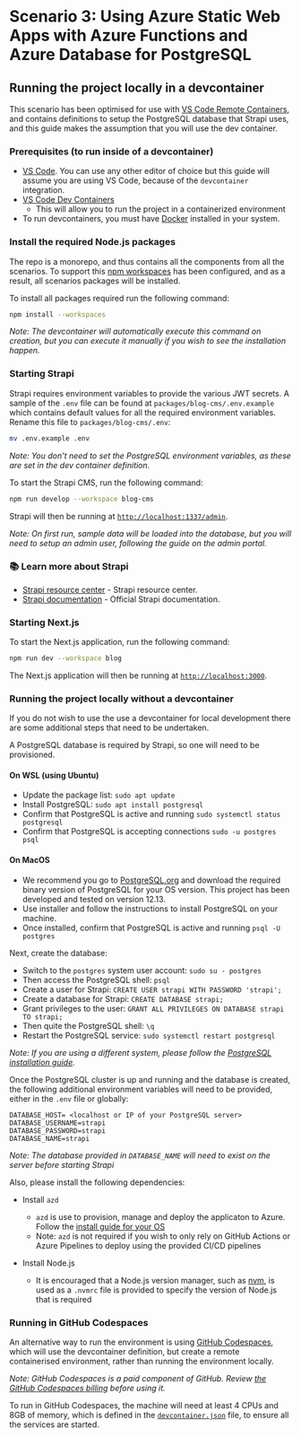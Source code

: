 # Scenario 3: Using Azure Static Web Apps with Azure Functions and Azure Database for PostgreSQL


## Running the project locally in a devcontainer

This scenario has been optimised for use with [VS Code Remote Containers](https://code.visualstudio.com/docs/remote/containers), and contains definitions to setup the PostgreSQL database that Strapi uses, and this guide makes the assumption that you will use the dev container.

### Prerequisites (to run inside of a devcontainer)

- [VS Code](https://code.visualstudio.com/). You can use any other editor of choice but this guide will assume you are using VS Code, because of the `devcontainer` integration.
- [VS Code Dev Containers](https://code.visualstudio.com/docs/remote/containers)
  - This will allow you to run the project in a containerized environment
- To run devcontainers, you must have [Docker](https://www.docker.com/products/docker-desktop) installed in your system.

### Install the required Node.js packages

The repo is a monorepo, and thus contains all the components from all the scenarios. To support this [npm workspaces](https://docs.npmjs.com/cli/using-npm/workspaces) has been configured, and as a result, all scenarios packages will be installed.

To install all packages required run the following command:

```bash
npm install --workspaces
```

_Note: The devcontainer will automatically execute this command on creation, but you can execute it manually if you wish to see the installation happen._

### Starting Strapi

Strapi requires environment variables to provide the various JWT secrets. A sample of the `.env` file can be found at `packages/blog-cms/.env.example` which contains default values for all the required environment variables. Rename this file to `packages/blog-cms/.env`:

```bash
mv .env.example .env
```

_Note: You don't need to set the PostgreSQL environment variables, as these are set in the dev container definition._

To start the Strapi CMS, run the following command:

```bash
npm run develop --workspace blog-cms
```

Strapi will then be running at [`http://localhost:1337/admin`](http://localhost:1337/admin).

_Note: On first run, sample data will be loaded into the database, but you will need to setup an admin user, following the guide on the admin portal._

### 📚 Learn more about Strapi

- [Strapi resource center](https://strapi.io/resource-center) - Strapi resource center.
- [Strapi documentation](https://docs.strapi.io) - Official Strapi documentation.

### Starting Next.js

To start the Next.js application, run the following command:

```bash
npm run dev --workspace blog
```

The Next.js application will then be running at [`http://localhost:3000`](http://localhost:3000).

### Running the project locally without a devcontainer 

If you do not wish to use the use a devcontainer for local development there are some additional steps that need to be undertaken.

A PostgreSQL database is required by Strapi, so one will need to be provisioned.

#### On WSL (using Ubuntu)

  - Update the package list: `sudo apt update`
  - Install PostgreSQL: `sudo apt install postgresql`
  - Confirm that PostgreSQL is active and running `sudo systemctl status postgresql`
  - Confirm that PostgreSQL is accepting connections `sudo -u postgres psql`

#### On MacOS
 
 - We recommend you go to [PostgreSQL.org](https://postgresql.org) and download the required binary version of PostgreSQL for your OS version. This project has been developed and tested on version 12.13. 
- Use installer and follow the instructions to install PostgreSQL on your machine.
- Once installed, confirm that PostgreSQL is active and running `psql -U postgres`


Next, create the database:
  - Switch to the `postgres` system user account: `sudo su - postgres`
  - Then access the PostgreSQL shell: `psql`
  - Create a user for Strapi: `CREATE USER strapi WITH PASSWORD 'strapi';`
  - Create a database for Strapi: `CREATE DATABASE strapi;`
  - Grant privileges to the user: `GRANT ALL PRIVILEGES ON DATABASE strapi TO strapi;`
  - Then quite the PostgreSQL shell: `\q`
  - Restart the PostgreSQL service: `sudo systemctl restart postgresql`

_Note: If you are using a different system, please follow the [PostgreSQL installation guide](https://www.postgresql.org/download/)._

Once the PostgreSQL cluster is up and running and the database is created, the following additional environment variables will need to be provided, either in the `.env` file or globally:

  ```
  DATABASE_HOST= <localhost or IP of your PostgreSQL server>
  DATABASE_USERNAME=strapi
  DATABASE_PASSWORD=strapi
  DATABASE_NAME=strapi
  ```

_Note: The database provided in `DATABASE_NAME` will need to exist on the server before starting Strapi_

Also, please install the following dependencies:

- Install `azd`

  - `azd` is use to provision, manage and deploy the applicaton to Azure. Follow the [install guide for your OS](https://learn.microsoft.com/azure/developer/azure-developer-cli/install-azd)
  - Note: `azd` is not required if you wish to only rely on GitHub Actions or Azure Pipelines to deploy using the provided CI/CD pipelines

- Install Node.js
  - It is encouraged that a Node.js version manager, such as [nvm](https://nvm.sh), is used as a `.nvmrc` file is provided to specify the version of Node.js that is required

### Running in GitHub Codespaces

An alternative way to run the environment is using [GitHub Codespaces](https://github.com/codespaces), which will use the devcontainer definition, but create a remote containerised environment, rather than running the environment locally.

_Note: GitHub Codespaces is a paid component of GitHub. Review [the GitHub Codespaces billing](https://docs.github.com/en/billing/managing-billing-for-github-codespaces/about-billing-for-github-codespaces) before using it._

To run in GitHub Codespaces, the machine will need at least 4 CPUs and 8GB of memory, which is defined in the [`devcontainer.json`](./.devcontainer/devcontainer.json) file, to ensure all the services are started.
